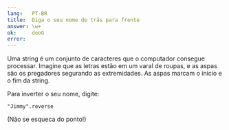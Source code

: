 ```yaml
---
lang:   PT-BR
title:  Diga o seu nome de trás para frente
answer: \w+
ok:     dooG
error:  
---
```


Uma string é um conjunto de caracteres que o computador consegue processar. Imagine que as
letras estão em um varal de roupas, e as aspas são os pregadores segurando as extremidades.
As aspas marcam o ínicio e o fim da string.

Para inverter o seu nome, digite:

    "Jimmy".reverse

(Não se esqueca do ponto!)
